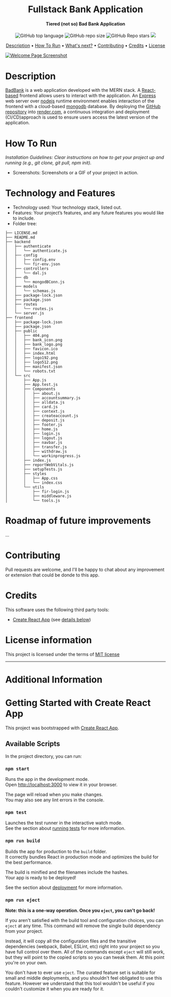 <h1 align="center">
  Fullstack Bank Application
  <br>
</h1>
<h4 align="center">Tiered (not so) Bad Bank Application</h4>

<p align="center">
<a href="https://validator.nu/?doc=https://jlulloaa.github.io/fullstack-bankapp">
<!-- <img alt="W3C Validation" src="https://img.shields.io/w3c-validation/html?logo=w3c&style=plastic&targetUrl=https%3A%2F%2Fjlulloaa.github.io%2Fpacmen"> -->
</a>
  <img alt="GitHub top language" src="https://img.shields.io/github/languages/top/jlulloaa/fullstack-bankapp?style=plastic">
  <img alt="GitHub repo size" src="https://img.shields.io/github/repo-size/jlulloaa/fullstack-bankapp?color=yellow&style=plastic">
  <img alt="GitHub Repo stars" src="https://img.shields.io/github/stars/jlulloaa/fullstack-bankapp?style=plastic">
  <a href="https://github.com/jlulloaa/fullstack-bankapp/blob/master/LICENSE.md" target="_blank"> <img src="https://img.shields.io/github/license/jlulloaa/fullstack-bankapp?style=plastic"></a>

</p>

<p align="center">
  <a href="#description">Description</a> •
  <!-- <a href="#file-manifest">Files</a> • -->
  <a href="#how-to-run">How To Run</a> •
  <a href="#roadmap-of-future-improvements">What's next?</a> •
  <a href="#contributing">Contributing</a> •
  <a href="#credits">Credits</a> •
  <a href="#license-information">License</a>
</p>

<a href="http://jose-ulloabankingapplication.s3-website-us-east-1.amazonaws.com/" target="_blank"> <img alt="Welcome Page Screenshot" src="howto/media/WelcomePageFrontEnd.png"> </a>

# Description
[BadBank](https://jose-ulloafullstackbankingapplication.onrender.com/) is a web application developed with the MERN stack. A [React-based](https://reactjs.org) frontend allows users to interact with the application. An [Express]() web server over [nodejs](https://nodejs.org/) runtime environment enables interaction of the frontend with a cloud-based [mongodb](https://www.mongodb.com/) database. By deploying the [GitHub repository](https://github.com/jlulloaa/fullstack-bankapp) into [render.com](https://render.com/), a continuous integration and deployment (CI/CD)approach is used to ensure users access the latest version of the application.

# How To Run
*Installation Guidelines: Clear instructions on how to get your project up and running (e.g., git clone, git pull, npm init).*
* Screenshots: Screenshots or a GIF of your project in action.

# Technology and Features
* Technology used: Your technology stack, listed out. 
* Features: Your project’s features, and any future features you would like to include.
* Folder tree:
<!-- How to make this folder tree?  -->
```
├── LICENSE.md
├── README.md
├── backend
│   ├── authenticate
│   │   └── authenticate.js
│   ├── config
│   │   ├── config.env
│   │   └── fir-env.json
│   ├── controllers
│   │   └── dal.js
│   ├── db
│   │   └── mongodBConn.js
│   ├── models
│   │   └── schemas.js
│   ├── package-lock.json
│   ├── package.json
│   ├── routes
│   │   └── routes.js
│   └── server.js
├── frontend
│   ├── package-lock.json
│   ├── package.json
│   ├── public
│   │   ├── 404.png
│   │   ├── bank_icon.png
│   │   ├── bank_logo.png
│   │   ├── favicon.ico
│   │   ├── index.html
│   │   ├── logo192.png
│   │   ├── logo512.png
│   │   ├── manifest.json
│   │   └── robots.txt
│   └── src
│       ├── App.js
│       ├── App.test.js
│       ├── Components
│       │   ├── about.js
│       │   ├── accountsummary.js
│       │   ├── alldata.js
│       │   ├── card.js
│       │   ├── context.js
│       │   ├── createaccount.js
│       │   ├── deposit.js
│       │   ├── footer.js
│       │   ├── home.js
│       │   ├── login.js
│       │   ├── logout.js
│       │   ├── navbar.js
│       │   ├── transfer.js
│       │   ├── withdraw.js
│       │   └── workinprogress.js
│       ├── index.js
│       ├── reportWebVitals.js
│       ├── setupTests.js
│       ├── styles
│       │   ├── App.css
│       │   └── index.css
│       └── utils
│           ├── fir-login.js
│           ├── middleware.js
│           └── tools.js
```

# Roadmap of future improvements
...

# Contributing
Pull requests are welcome, and I'll be happy to chat about any improvement or extension that could be donde to this app.

# Credits
This software uses the following third party tools:
* [Create React App](https://github.com/facebook/create-react-app) (see <a href="#getting-started-with-create-react-app">details below</a>)
# License information
This project is licensed under the terms of <a href="https://github.com/jlulloaa/fullstack-bankapp/blob/main/LICENSE" target="_blank"> MIT license </a>

---

# Additional Information
# Getting Started with Create React App

This project was bootstrapped with [Create React App](https://github.com/facebook/create-react-app).

## Available Scripts

In the project directory, you can run:

### `npm start`

Runs the app in the development mode.\
Open [http://localhost:3000](http://localhost:3000) to view it in your browser.

The page will reload when you make changes.\
You may also see any lint errors in the console.

### `npm test`

Launches the test runner in the interactive watch mode.\
See the section about [running tests](https://facebook.github.io/create-react-app/docs/running-tests) for more information.

### `npm run build`

Builds the app for production to the `build` folder.\
It correctly bundles React in production mode and optimizes the build for the best performance.

The build is minified and the filenames include the hashes.\
Your app is ready to be deployed!

See the section about [deployment](https://facebook.github.io/create-react-app/docs/deployment) for more information.

### `npm run eject`

**Note: this is a one-way operation. Once you `eject`, you can't go back!**

If you aren't satisfied with the build tool and configuration choices, you can `eject` at any time. This command will remove the single build dependency from your project.

Instead, it will copy all the configuration files and the transitive dependencies (webpack, Babel, ESLint, etc) right into your project so you have full control over them. All of the commands except `eject` will still work, but they will point to the copied scripts so you can tweak them. At this point you're on your own.

You don't have to ever use `eject`. The curated feature set is suitable for small and middle deployments, and you shouldn't feel obligated to use this feature. However we understand that this tool wouldn't be useful if you couldn't customize it when you are ready for it.
